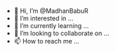 - 👋 Hi, I’m @MadhanBabuR
- 👀 I’m interested in ...
- 🌱 I’m currently learning ...
- 💞️ I’m looking to collaborate on ...
- 📫 How to reach me ...

<!---
MadhanBabuR/MadhanBabuR is a ✨ special ✨ repository because its `README.md` (this file) appears on your GitHub profile.
You can click the Preview link to take a look at your changes.
--->
